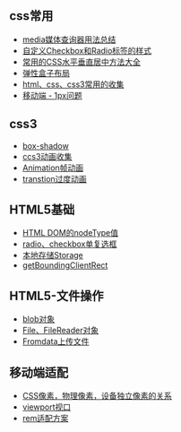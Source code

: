 <!--
 * @Description: In User Settings Edit
 * @Author: your name
 * @Date: 2019-09-01 10:43:57
 * @LastEditTime: 2019-09-01 12:11:42
 * @LastEditors: Please set LastEditors
 -->


## css常用
- [media媒体查询器用法总结](./Marklist/list-1/media媒体查询器用法总结.md)      
- [自定义Checkbox和Radio标签的样式](./Marklist/list-1/checkbox和radio标签的样式自定义.md) 
- [常用的CSS水平垂直居中方法大全](./Marklist/list-1/常用的CSS水平垂直居中方法大全.md)
- [弹性盒子布局](./Marklist/list-1/弹性盒子布局.md)
- [html、css、css3常用的收集](./Marklist/list-1/html、css、css3常用的收集.md)
- [移动端 - 1px问题](./Marklist/list-1/Marklist/list-1) 

## css3    
- [box-shadow](./Marklist/list-1/box-shadow.md)   
- [ccs3动画收集](./Marklist/list-1/ccs3动画收集.md)
- [Animation帧动画](./Marklist/list-1/Animation帧动画.md)
- [transtion过度动画](./Marklist/list-1/transtion过度动画.md)


## HTML5基础  
- [HTML DOM的nodeType值](./Marklist/list-2/dom的nodeType值.md)
- [radio、checkbox单复选框](./Marklist/list-2/radio、checkbox单复选框.md)
- [本地存储Storage](./Marklist/list-2/Storage.md)     
- [getBoundingClientRect](./Marklist/list-2/getBoundingClientRect.md)    


## HTML5-文件操作
- [blob对象](./Marklist/list-2/Blob.md)     
- [File、FileReader对象](./Marklist/list-2/file.md)  
- [Fromdata上传文件](./Marklist/list-2/file.md)        


## 移动端适配
- [CSS像素，物理像素，设备独立像素的关系](./Marklist/list-3/CSS像素，物理像素，设备独立像素的关系.md)
- [viewport视口](./Marklist/list-3/viewport视口.md)
- [rem适配方案](./Marklist/list-3/rem适配方案)
 
